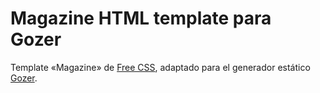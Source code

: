 # Magazine HTML template para Gozer
Template «Magazine» de [Free CSS](https://www.free-css.com/free-css-templates/page215/magazine), adaptado para el generador estático [Gozer](https://github.com/dannyvankooten/gozer).
